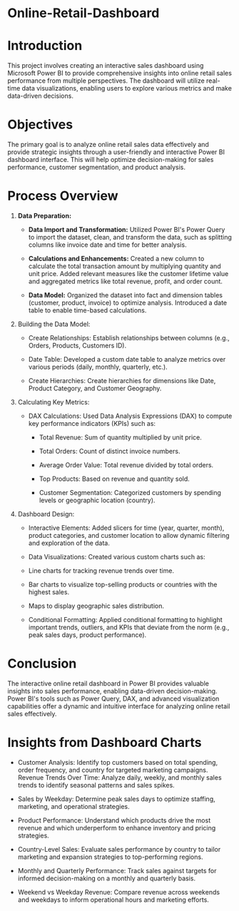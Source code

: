 # Online-Retail-Dashboard

# Introduction

This project involves creating an interactive sales dashboard using Microsoft Power BI to provide comprehensive insights into online retail sales performance from multiple perspectives. The dashboard will utilize real-time data visualizations, enabling users to explore various metrics and make data-driven decisions.

# Objectives

The primary goal is to analyze online retail sales data effectively and provide strategic insights through a user-friendly and interactive Power BI dashboard interface. This will help optimize decision-making for sales performance, customer segmentation, and product analysis.

#  Process Overview

1. **Data Preparation:**

    * **Data Import and Transformation:** Utilized Power BI's Power Query to import the dataset, clean, and transform the data, such as splitting columns like invoice date and time for better analysis.
      
    * **Calculations and Enhancements:** Created a new column to calculate the total transaction amount by multiplying quantity and unit price. Added relevant measures like the customer lifetime value and aggregated metrics like total revenue, profit, and order count.
      
    * **Data Model:** Organized the dataset into fact and dimension tables (customer, product, invoice) to optimize analysis. Introduced a date table to enable time-based calculations.

2. Building the Data Model:

    * Create Relationships: Establish relationships between columns (e.g., Orders, Products, Customers ID).
      
    * Date Table: Developed a custom date table to analyze metrics over various periods (daily, monthly, quarterly, etc.).
      
    * Create Hierarchies: Create hierarchies for dimensions like Date, Product Category, and Customer Geography.

3. Calculating Key Metrics:

    * DAX Calculations: Used Data Analysis Expressions (DAX) to compute key performance indicators (KPIs) such as:
      
        * Total Revenue: Sum of quantity multiplied by unit price.
          
        * Total Orders: Count of distinct invoice numbers.
          
        * Average Order Value: Total revenue divided by total orders.
          
        * Top Products: Based on revenue and quantity sold.
          
        * Customer Segmentation: Categorized customers by spending levels or geographic location (country).

3. Dashboard Design:

    * Interactive Elements: Added slicers for time (year, quarter, month), product categories, and customer location to allow dynamic filtering and exploration of the data.

    * Data Visualizations: Created various custom charts such as:

    * Line charts for tracking revenue trends over time.

    * Bar charts to visualize top-selling products or countries with the highest sales.

    * Maps to display geographic sales distribution.

    * Conditional Formatting: Applied conditional formatting to highlight important trends, outliers, and KPIs that deviate from the norm (e.g., peak sales days, product performance).

# Conclusion

The interactive online retail dashboard in Power BI provides valuable insights into sales performance, enabling data-driven decision-making. Power BI's tools such as Power Query, DAX, and advanced visualization capabilities offer a dynamic and intuitive interface for analyzing online retail sales effectively.

# Insights from Dashboard Charts

* Customer Analysis: Identify top customers based on total spending, order frequency, and country for targeted marketing campaigns.
Revenue Trends Over Time: Analyze daily, weekly, and monthly sales trends to identify seasonal patterns and sales spikes.

* Sales by Weekday: Determine peak sales days to optimize staffing, marketing, and operational strategies.
  
* Product Performance: Understand which products drive the most revenue and which underperform to enhance inventory and pricing strategies.

* Country-Level Sales: Evaluate sales performance by country to tailor marketing and expansion strategies to top-performing regions.

* Monthly and Quarterly Performance: Track sales against targets for informed decision-making on a monthly and quarterly basis.

* Weekend vs Weekday Revenue: Compare revenue across weekends and weekdays to inform operational hours and marketing efforts.

  
